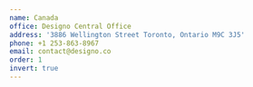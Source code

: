 ```yaml
---
name: Canada
office: Designo Central Office
address: '3886 Wellington Street Toronto, Ontario M9C 3J5'
phone: +1 253-863-8967
email: contact@designo.co
order: 1
invert: true
---
```


